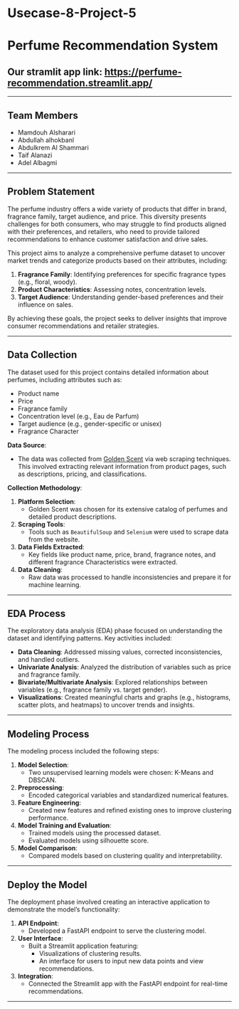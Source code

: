 # Usecase-8-Project-5



# Perfume Recommendation System

## Our stramlit app link: https://perfume-recommendation.streamlit.app/

---
## Team Members
- Mamdouh Alsharari
- Abdullah alhokbanl
- Abdulkrem Al Shammari
- Taif Alanazi
- Adel Albagmi

---
## Problem Statement

The perfume industry offers a wide variety of products that differ in brand, fragrance family, target audience, and price. This diversity presents challenges for both consumers, who may struggle to find products aligned with their preferences, and retailers, who need to provide tailored recommendations to enhance customer satisfaction and drive sales.

This project aims to analyze a comprehensive perfume dataset to uncover market trends and categorize products based on their attributes, including:
1. **Fragrance Family**: Identifying preferences for specific fragrance types (e.g., floral, woody).
3. **Product Characteristics**: Assessing notes, concentration levels.
4. **Target Audience**: Understanding gender-based preferences and their influence on sales.

By achieving these goals, the project seeks to deliver insights that improve consumer recommendations and retailer strategies.

---

## Data Collection

The dataset used for this project contains detailed information about perfumes, including attributes such as:
- Product name
- Price
- Fragrance family
- Concentration level (e.g., Eau de Parfum)
- Target audience (e.g., gender-specific or unisex)
- Fragrance Character

**Data Source**:
- The data was collected from [Golden Scent](https://www.goldenscent.com/) via web scraping techniques. This involved extracting relevant information from product pages, such as descriptions, pricing, and classifications.

**Collection Methodology**:
1. **Platform Selection**:
   - Golden Scent was chosen for its extensive catalog of perfumes and detailed product descriptions.
2. **Scraping Tools**:
   - Tools such as `BeautifulSoup` and `Selenium` were used to scrape data from the website.
3. **Data Fields Extracted**:
   - Key fields like product name, price, brand, fragrance notes, and different fragrance Characteristics were extracted.
4. **Data Cleaning**:
   - Raw data was processed to handle inconsistencies and prepare it for machine learning.

---

## EDA Process

The exploratory data analysis (EDA) phase focused on understanding the dataset and identifying patterns. Key activities included:
- **Data Cleaning**: Addressed missing values, corrected inconsistencies, and handled outliers.
- **Univariate Analysis**: Analyzed the distribution of variables such as price and fragrance family.
- **Bivariate/Multivariate Analysis**: Explored relationships between variables (e.g., fragrance family vs. target gender).
- **Visualizations**: Created meaningful charts and graphs (e.g., histograms, scatter plots, and heatmaps) to uncover trends and insights.

---

## Modeling Process

The modeling process included the following steps:
1. **Model Selection**:
   - Two unsupervised learning models were chosen: K-Means and DBSCAN.
2. **Preprocessing**:
   - Encoded categorical variables and standardized numerical features.
3. **Feature Engineering**:
   - Created new features and refined existing ones to improve clustering performance.
4. **Model Training and Evaluation**:
   - Trained models using the processed dataset.
   - Evaluated models using silhouette score.
5. **Model Comparison**:
   - Compared models based on clustering quality and interpretability.

---

## Deploy the Model

The deployment phase involved creating an interactive application to demonstrate the model’s functionality:
1. **API Endpoint**:
   - Developed a FastAPI endpoint to serve the clustering model.
2. **User Interface**:
   - Built a Streamlit application featuring:
     - Visualizations of clustering results.
     - An interface for users to input new data points and view recommendations.
3. **Integration**:
   - Connected the Streamlit app with the FastAPI endpoint for real-time recommendations.

---
